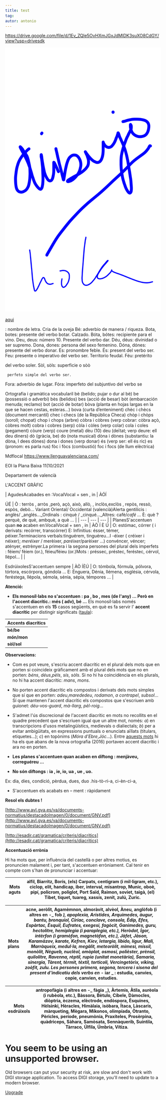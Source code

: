 ```yaml
---
title: test
tag:
autor: antonio
---
```


https://drive.google.com/file/d/1Ev_ZQle5OvHXmJGxJdMlDK3suXO8CdGY/view?usp=drivesdk

![](/drawing-2023-11-08.png)

[aqui](https://digistorage.net/tliljsxw)

: nombre de letra. Cria de la oveja	Bé: adverbio de manera / riqueza.
Bota, botes: presente del verbo botar. Calzado.	Bóta, bótes: recipiente para el vino.
Deu, deus: número 10. Presente del verbo dar.	Déu, déus: divinidad o ser supremo.
Dona, dones: persona del sexo femenino.	Dóna, dónes: presente del verbo donar.
Es: pronombre feble.	És: present del verbo ser.
Feu: presente o imperativo del verbo ser. Territorio feudal.	Féu: pretérito

 
   del verbo soler.	Sòl, sòls: superficie o sòò
   
     perfeto simple del verbo ser.
Fora: adverbio de lugar.	Fóra: imperfeto del subjuntivo del verbo se




Ortografia i gramàtica vocabularil
bè (belido; pujar o dur al bè) be (possessió o adverbi) 
bès (belidos) bes (acció de besar) 
bòt (embarcación menuda; reclamo) bot (acció de botar) 
bòva (planta en hojas largas en la que se hacen
cestas, esteras...) bova (curta d’enteniment)
chèc i chècs (document mercantil) chec i checs (de la República Checa) 
chòp i chòps (soroll; chopat) chop i chops (arbre) 
còbra i còbres (verp cobrar: còbra açò, 
còbres molt) cobra i cobres (serp) 
còla i còles (verp colar) cola i coles (pegament) 
còure (verp) coure (metal) 
dèu (10) deu (deïtat; verp deure: ell deu 
diners) 
dò (gràcia, be) do (nota musical) 
dòna i dònes (substantiu: la dòna, l dees dònes) dona i dones (verp donar) 
és (verp ser: ell és ric) es (pronom: es parla rus) 
fòc i fòcs (combustió) foc i focs (de llum elèctrica)
 
 
 Mdflocal
 https://www.llenguavalenciana.com/
 
 EOI la Plana Baixa 11(10/2021

Departament de valencià

L'ACCENT GRÀFIC

|
AgudesAcabades en :VocalVocal + sen , in
 | ÀÓÍ

ÚÉ | Ò : terròs , arròs ,però, açò, això, allò, , inclòs,exclòs , repòs, ressò, espòs, debò...
Variant Oriental/ Occidental (valencià)Alerta gentilicis : anglès/ _anglés..._Ordinals : cinquè / _cinqué..._Altres: cafè/_café ..._
È: què ? perquè, de què, ambquè, a què ...
 |
| --- | --- | --- |
|
PlanesS'accentuen quan **no** acaben en:VocalVocal + sen , in | ÀÒ
Í
È
Ú |
O: estómac, córrer ( i derivats: recórrer, transcórrer)
E: Infinitius: ésser, témer, péixer.Terminacions verbals:tinguérem, tinguéreu...I -éixer ( créixer i néixer); _meréixer_ / merèixer, _paréixer_/parèixer ...) convéncer, véncer; atényer, estrènyer.La primera i la segona persones del plural dels imperfets : féiem/ fèiem (or.), féieu/fèieu (or.)Mots : préssec, préstec, feréstec, cérvol, llépol... |
|

EsdrúixolesS'accentuen sempre | ÀÒ
ÍÈÚ |
O: tómbola, fórmula, pólvora, tórtora, escórpora, góndola ...
E: Énguera, Dénia, llémena, església, cérvola, feréstega, llépola, sémola, sénia, sépia, témpores ...
 |

**Atenció:**

- **Els monosíl·labs no s'accentuen : pa , bo , mes (de l'any) ... Però en l'accent diacrític.: més ( adv), bé ...** Els monosíl·labs només s'accentuen en els  **15**  casos següents, en què es fa servir l' **accent diacrític**  per distingir significats ([taula](http://esadir.cat/gramatica/criteris/diacritics#taula)):

| **Accents diacrítics** |
| --- |
| **bé/be** | **déu/deu** | **és/es** | **mà/ma** | **més/mes** |
| **món/mon** | **pèl/pel** | **què/que** | **sé/se** | **sí/si** |
| **sòl/sol** | **són/son** | **té/te** | **ús/us** | **vós/vos** |

**Observacions:**

- Com es pot veure, s'escriu accent diacrític en el plural dels mots que en porten si coincideix gràficament amb el plural dels mots que no en porten: _béns_, _déus_,_pèls_, _sís_, _sòls_. Si no hi ha coincidència en els plurals, no hi ha accent diacrític: _mans_, _mons_.

- No porten accent diacrític els compostos i derivats dels mots simples que sí que en porten: _adeu_,_marededeu_, _rodamon_, _a contrapel_, _subsol_... Sí que mantenen l'accent diacrític els compostos que s'escriuen amb guionet: _déu-vos-guard_, _mà-llarg_, _pèl-roig_...
- S'admet l'ús discrecional de l'accent diacrític en mots no recollits en el quadre precedent que s'escriuen igual que un altre mot, només: _a_) en transcripcions d'usos metalingüístics, medievals o dialiectals; _b_) per a evitar ambigüitats, en expressions puntuals o enunciats aïllats (titulars, etiquetes...); _c_) en topònims (_Móra d'Ebre_,_Jóc_...). Entre [aquests mots](https://www.uoc.edu/portal/ca/servei-linguistic/criteris/ortografia/accentuacio/accent-diacritic.html) hi ha els que abans de la nova ortografia (2016) portaven accent diacrític i ara no en porten.
- **Les planes s'accentuen quan acaben en diftong : menjàveu, correguéreu ...**
- **No són diftongs : ia , ie, io, ua , ue , uo.**

Ex: dia, dies, condició, pèrdua, dues, duo .his-tò-ri-a, ci-èn-ci-a,

- S'accentuen els acabats en – ment : ràpidament

**Resol els dubtes !**

[http://www.avl.gva.es/va/documents-normatius/destacadoImagen/0/document/GNV.pdf](http://www.avl.gva.es/va/documents-normatius/destacadoImagen/0/document/GNV.pdf)

[http://esadir.cat/gramatica/criteris/diacritics](http://esadir.cat/gramatica/criteris/diacritics)

**Accentuació errònia**

Hi ha mots que, per influència del castellà o per altres motius, es pronuncien malament i, per tant, s'accentuen erròniament. Cal tenir en compte com s'han de pronunciar i accentuar:

| **Mots aguts** | **alfil, Biarritz, Borís, (els) Carpats, centigram (i mil·ligram, etc.), ciclop, elit, handicap, iber, interval, misantrop, Munic, oboè, pipí, policrom, poliglot, Port Saïd, Raimon, soviet, taigà, (el) Tibet, tiquet, tuareg, xassís, zenit, zulú, Zuric.** |
| --- | --- |

| **Mots plans** | **acne, aeròlit, Agamèmnon, almoràvit, alvèol, Àneu, anglòfob (i altres en -**_ **fob** _**), apoplexia, Aristides, Arquimedes, àugur, bantu, bronquíol, Ciríac, conclave, consola, Èdip, Efes, Espàrtac, Èsquil, Eufrates, exegesi, fagòcit, Ganimedes, guru, hectolitre, hemiplegia (i paraplegia, etc.), Heròdot, Ígor, intèrfon (i gramòfon, magnetòfon, etc.), Jàfet, Jàson, Karamàzov, karate, Kefren, Kíev, letargia, libido, lígur, Mali, Marràqueix, medul·la, megàlit, meteoròlit, mimesi, míssil, monòlit, Nègueb, nuclèol, omòplat, osmosi, polièster, prènsil, quilolitre, Ravenna, rèptil, rupia (unitat monetària), Samaria, sinergia, Tàrent, tèrmit, tèxtil, torticoli, Vercingetòrix, víking, zoòfit, zulu. Les persones primera, segona, tercera i sisena del present d'indicatiu dels verbs en -**_ **iar** _ **: estudia, canvies, copie, canvien, estudies.** |
| --- | --- |

| **Mots esdrúixols** | **antropofàgia (i altres en -**_ **fàgia** _**), Àrtemis, Àtila, aurèola (i rubèola, etc.), Bàssora, Bètulo, Cíbele, Dàmocles, diòptria, èczema, elèctrode, endòspora, Èsquines, Hèlsinki, Hèracles, Himàlaia, isòbara, Ítaca, Làscaris, màrqueting, Mègara, Míkonos, olimpíada, Òtranto, Pèricles, període, pneumònia, Praxíteles, Prosèrpina, quàdriceps, Sàhara, Samòsata, Sennàquerib, Suíntila, Tàrraco, Úlfila, Úmbria, Vítiza.** |
| --- | --- |
 

# You seem to be using an unsupported browser.

Old browsers can put your security at risk, are slow and don't work with DIGI storage application. To access DIGI storage, you'll need to update to a modern browser.

[Upgrade](https://www.whatsmybrowser.org/)
